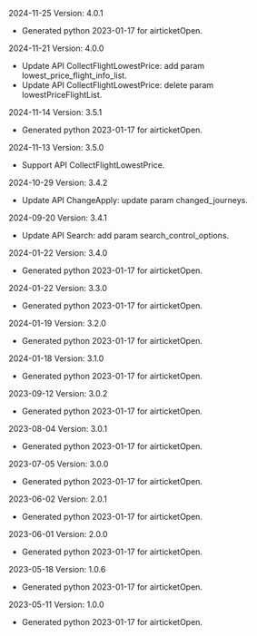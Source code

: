 2024-11-25 Version: 4.0.1
- Generated python 2023-01-17 for airticketOpen.

2024-11-21 Version: 4.0.0
- Update API CollectFlightLowestPrice: add param lowest_price_flight_info_list.
- Update API CollectFlightLowestPrice: delete param lowestPriceFlightList.


2024-11-14 Version: 3.5.1
- Generated python 2023-01-17 for airticketOpen.

2024-11-13 Version: 3.5.0
- Support API CollectFlightLowestPrice.


2024-10-29 Version: 3.4.2
- Update API ChangeApply: update param changed_journeys.


2024-09-20 Version: 3.4.1
- Update API Search: add param search_control_options.


2024-01-22 Version: 3.4.0
- Generated python 2023-01-17 for airticketOpen.

2024-01-22 Version: 3.3.0
- Generated python 2023-01-17 for airticketOpen.

2024-01-19 Version: 3.2.0
- Generated python 2023-01-17 for airticketOpen.

2024-01-18 Version: 3.1.0
- Generated python 2023-01-17 for airticketOpen.

2023-09-12 Version: 3.0.2
- Generated python 2023-01-17 for airticketOpen.

2023-08-04 Version: 3.0.1
- Generated python 2023-01-17 for airticketOpen.

2023-07-05 Version: 3.0.0
- Generated python 2023-01-17 for airticketOpen.

2023-06-02 Version: 2.0.1
- Generated python 2023-01-17 for airticketOpen.

2023-06-01 Version: 2.0.0
- Generated python 2023-01-17 for airticketOpen.

2023-05-18 Version: 1.0.6
- Generated python 2023-01-17 for airticketOpen.

2023-05-11 Version: 1.0.0
- Generated python 2023-01-17 for airticketOpen.

